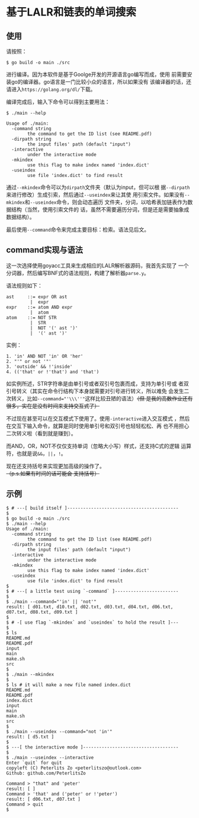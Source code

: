 基于LALR和链表的单词搜索
=======================================

使用
---------------------------------------
请按照：
```
$ go build -o main ./src
```
进行编译。因为本软件是基于Goolge开发的开源语言go编写而成，使用
前需要安装go的编译器。go语言是一门比较小众的语言，所以如果没有
该编译器的话，还请进入`https://golang.org/dl/`下载。

编译完成后，输入下命令可以得到主要用法：
```
$ ./main --help

Usage of ./main:
  -command string
    	the command to get the ID list (see README.pdf)
  -dirpath string
    	the input files' path (default "input")
  -interactive
    	under the interactive mode
  -mkindex
    	use this flag to make index named 'index.dict'
  -useindex
    	use file 'index.dict' to find result
```

通过`--mkindex`命令可以为`dirpath`文件夹（默认为input，但可以根
据`--dirpath`来进行修改）生成引索，然后通过`--useindex`来让其使
用引索文件。如果没有`--mkindex`和`--useindex`命令，则会动态遍历
文件夹，分词，以哈希表加链表作为数据结构（当然，使用引索文件的
话，虽然不需要遍历分词，但是还是需要抽象成数据结构）。

最后使用`--command`命令来完成主要目标：检索。语法见后文。

command实现与语法
---------------------------------------
这一次选择使用goyacc工具来生成相应的LALR解析器源码，我首先实现了
一个分词器，然后编写BNF式的语法规则，构建了解析器`parse.y`。

语法规则如下：
```
ast     ::= expr OR ast
         |  expr
expr    ::= atom AND expr
         |  atom
atom    ::= NOT STR
         |  STR
         |  NOT '(' ast ')'
         |  '(' ast ')'
```

实例：
```
1. 'in' AND NOT 'in' OR 'her'
2. "'" or not '"'
3. 'outside' && !'inside'
4. (('that' or !'that') and 'that')
```

如实例所述，STR字符串是由单引号或者双引号包裹而成，支持为单引号或
者双引号转义（其实在命令行结构下本身就需要对引号进行转义，所以难免
会发生二次转义，比如`--command="'\\\''"`这样比较丑陋的语法）~~（但
是我的高数作业还有很多，实在是没有时间来支持交互式了）~~

不过现在甚至可以在交互模式下使用了。使用`-interactive`进入交互模式
，然后在交互下输入命令，就算是同时使用单引号和双引号也轻轻松松、再
也不用担心二次转义啦（看到就是赚到）。

而AND，OR，NOT不仅仅支持单词（忽略大小写）样式，还支持C式的逻辑
运算符，也就是说`&&`，`||`，`!`。

现在还支持括号来实现更加高级的操作了。~~（p.s.如果有时间的话可能会
支持括号）~~

示例
---------------------------------------
``` shell
$ # ---[ build itself ]------------------------------------------
$
$ go build -o main ./src
$ ./main --help
Usage of ./main:
  -command string
    	the command to get the ID list (see README.pdf)
  -dirpath string
    	the input files' path (default "input")
  -interactive
    	under the interactive mode
  -mkindex
    	use this flag to make index named 'index.dict'
  -useindex
    	use file 'index.dict' to find result
$
$ # ---[ a little test using `-command` ]------------------------
$
$ ./main --command="'in' || 'not'"
result: [ d01.txt, d10.txt, d02.txt, d03.txt, d04.txt, d06.txt, d07.txt, d08.txt, d09.txt ]
$
$ # -[ use flag `-mkindex` and `useindex` to hold the result ]---
$
$ ls
README.md
README.pdf
input
main
make.sh
src
$
$ ./main --mkindex
$
$ ls # it will make a new file named index.dict
README.md
README.pdf
index.dict
input
main
make.sh
src
$
$ ./main --useindex --command="not 'in'"
result: [ d5.txt ]
$
$ ---[ the interactive mode ]------------------------------------
$
$ ./main --useindex --interactive
Enter `quit` for quit
copyleft (C) Peterlits Zo <peterlitszo@outlook.com>
Github: github.com/PeterlitsZo

Command > "that" and 'peter'
result: [ ]
Command > 'that' and ('peter' or !'peter')
result: [ d06.txt, d07.txt ]
Command > quit
$ 
```
